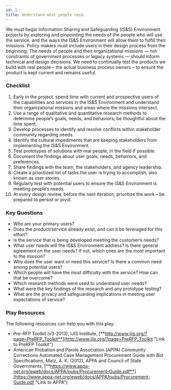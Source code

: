 ```yaml
---
id: 1
title: Understand what people need
---
```


We must begin Information Sharing and Safeguarding (IS&S) Environment projects by exploring and pinpointing the needs of the people who will use the service, and the ways the IS&S Environment will allow them to fulfill their missions. Policy makers must include users in their design process from the beginning. The needs of people and their organizational missions — not constraints of government processes or legacy systems — should inform technical and design decisions. We need to continually test the products we build with real people – the actual business process owners – to ensure the product is kept current and remains useful.

### Checklist
1. Early in the project, spend time with current and prospective users of the capabilities and services in the IS&S Environment and understand their organizational missions and areas where the missions intersect.
2. Use a range of qualitative and quantitative research methods to determine people’s goals, needs, and behaviors; be thoughtful about the time spent.
3. Develop processes to identify and resolve conflicts within stakeholder community regarding needs.
4. Identify the cultural impediments that are keeping stakeholders from implementing the IS&S Environment.
5. Test prototypes of solutions with real people, in the field if possible.
6. Document the findings about user goals, needs, behaviors, and preferences.
7. Share findings with the team, the stakeholders, and agency leadership.
8. Create a prioritized list of tasks the user is trying to accomplish, also known as user stories.
9. Regularly test with potential users to ensure the IS&S Environment is meeting people’s needs.
10. At every design review, before the next iteration, prioritize the work – be prepared to persist or pivot.

### Key Questions
- Who are your primary users?
- Does the product/service already exist, and can it be leveraged for this effort?
- Is the service that is being developed meeting the customer’s needs?
- What user needs will the IS&S Environment address? Is there general agreement on the user needs? If not, which ones are the most important to the mission?
- Why does the user want or need this service? Is there a common need among potential users?
- Which people will have the most difficulty with the service? How can that be overcome?
- Which research methods were used to understand user needs?
- What were the key findings of the research and any prototype testing?
- What are the privacy and safeguarding implications in meeting user expectations of service?

### Play Resources
The following resources can help you with this play:

- Pre-RFP Toolkit (v3-2013), IJIS Institute, [**http://www.ijis.org/?page=PreRFP_Toolkit**](http://www.ijis.org/?page=PreRFP_Toolkit "Link to PreRFP Toolkit")
- American Probation and Parole Association (APPA) Community Corrections Automated Case Management Procurement Guide with Bid Specifications, Matz, A. K. (2012), APPA and Council of State Governments, [**https://www.appa-net.org/eweb/docs/APPA/pubs/Procurement-Guide.pdf**](https://www.appa-net.org/eweb/docs/APPA/pubs/Procurement-Guide.pdf "Link to APPA") 

